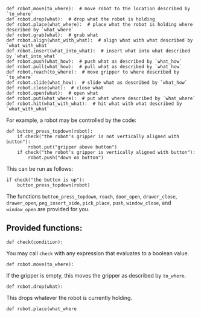 

```
def robot.move(to_where):  # move robot to the location described by `to_where`
def robot.drop(what):  # drop what the robot is holding
def robot.place(what_where):  # place what the robot is holding where described by `what_where`
def robot.grab(what):  # grab what
def robot.align(what_with_what):  # align what with what described by `what_with_what`
def robot.insert(what_into_what):  # insert what into what described by `what_into_what`
def robot.push(what_how):  # push what as described by `what_how`
def robot.pull(what_how):  # pull what as described by `what_how`
def robot.reach(to_where):  # move gripper to where described by `to_where`
def robot.slide(what_how):  # slide what as described by `what_how`
def robot.close(what):  # close what
def robot.open(what):  # open what
def robot.put(what_where):  # put what where described by `what_where`
def robot.hit(what_with_what):  # hit what with what described by `what_with_what`
```

For example, a robot may be controlled by the code:

```
def button_press_topdown(robot):
    if check("the robot's gripper is not vertically aligned with button"):
        robot.put("gripper above button")
    if check("the robot's gripper is vertically aligned with button"):
        robot.push("down on button")
```

This can be run as follows:

```
if check("the button is up"):
    button_press_topdown(robot)
```

The functions `button_press_topdown`, `reach`, `door_open`, `drawer_close`,
`drawer_open`, `peg_insert_side`, `pick_place`, `push`, `window_close`, and
`window_open` are provided for you.

## Provided functions: ##

```
def check(condition):
```

You may call `check` with any expression that evaluates to a boolean value.

```
def robot.move(to_where):
```

If the gripper is empty, this moves the gripper as described by `to_where`.

```
def robot.drop(what):
```

This drops whatever the robot is currently holding.

```
def robot.place(what_where